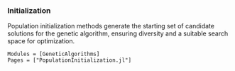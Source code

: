 ### Initialization

Population initialization methods generate the starting set of candidate solutions for the genetic algorithm, ensuring diversity and a suitable search space for optimization.

```@autodocs
Modules = [GeneticAlgorithms]
Pages = ["PopulationInitialization.jl"]
```